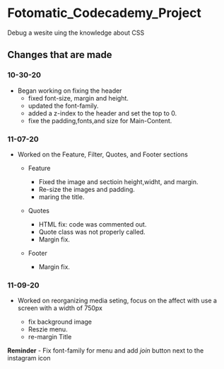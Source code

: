 # Fotomatic_Codecademy_Project

 Debug a wesite uing the knowledge about CSS

## Changes that are made

### 10-30-20

- Began working on fixing the header
  - fixed font-size, margin and height.
  - updated the font-family.
  - added a z-index to the header and set the top to 0.
  - fixe the padding,fonts,and size for Main-Content.

### 11-07-20

- Worked on the Feature, Filter, Quotes, and Footer sections
  - Feature

    - Fixed the image and sectioin height,widht, and margin.
    - Re-size the images and padding.
    - maring the title.
  
  - Quotes

    - HTML fix: code was commented out.
    - Quote class was not properly called.
    - Margin fix.

  - Footer

    - Margin fix.

### 11-09-20

- Worked on reorganizing media seting, focus on the affect with use a screen with a width of 750px

  - fix background image
  - Reszie menu.
  - re-margin Title

**Reminder** - Fix font-family for menu and add  *join* button next to the instagram icon
